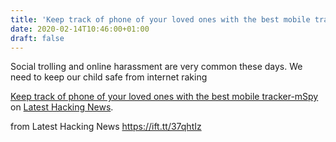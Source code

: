 ```yaml
---
title: 'Keep track of phone of your loved ones with the best mobile tracker-mSpy'
date: 2020-02-14T10:46:00+01:00
draft: false
---
```


Social trolling and online harassment are very common these days. We need to keep our child safe from internet raking

[Keep track of phone of your loved ones with the best mobile tracker-mSpy](https://latesthackingnews.com/2020/02/14/keep-track-of-phone-of-your-loved-ones-with-the-best-mobile-tracker-mspy/) on [Latest Hacking News](https://latesthackingnews.com).

  
  
from Latest Hacking News https://ift.tt/37qhtIz